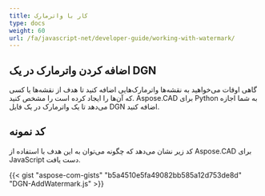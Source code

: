 ```yaml
---
title: کار با واترمارک
type: docs
weight: 60
url: /fa/javascript-net/developer-guide/working-with-watermark/
---
```


## **اضافه کردن واترمارک در یک DGN**

گاهی اوقات می‌خواهید به نقشه‌ها واترمارک‌هایی اضافه کنید تا هدف از نقشه‌ها یا کسی که آن‌ها را ایجاد کرده است را مشخص کنید. Aspose.CAD برای Python به شما اجازه می‌دهد تا یک واترمارک در یک فایل DGN اضافه کنید.

## کد نمونه

کد زیر نشان می‌دهد که چگونه می‌توان به این هدف با استفاده از Aspose.CAD برای JavaScript دست یافت.

{{< gist "aspose-com-gists" "b5a4510e5fa49082bb585a12d753de8d" "DGN-AddWatermark.js" >}}
